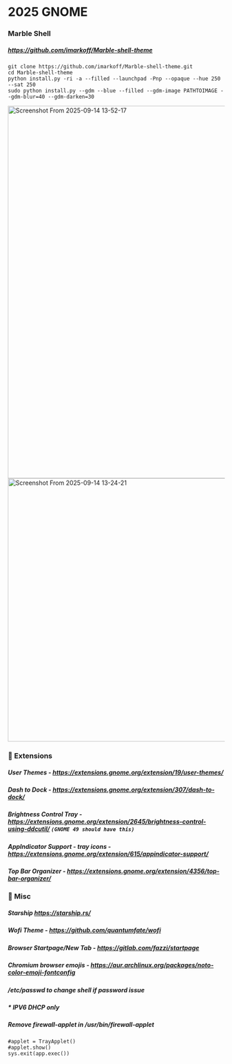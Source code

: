 # 2025 GNOME



   
### Marble Shell
##### https://github.com/imarkoff/Marble-shell-theme
   
```
git clone https://github.com/imarkoff/Marble-shell-theme.git
cd Marble-shell-theme
python install.py -ri -a --filled --launchpad -Pnp --opaque --hue 250 --sat 250
sudo python install.py --gdm --blue --filled --gdm-image PATHTOIMAGE --gdm-blur=40 --gdm-darken=30
```
<img width="1535" height="864" alt="Screenshot From 2025-09-14 13-52-17" src="https://github.com/user-attachments/assets/e8187494-b268-4afe-8880-bd1e32cc9607" />

<img width="846" height="611" alt="Screenshot From 2025-09-14 13-24-21" src="https://github.com/user-attachments/assets/6080107d-52e0-4ab2-8476-d12f75cd83e1" />

### 🔌 Extensions

##### **User Themes** - https://extensions.gnome.org/extension/19/user-themes/

##### **Dash to Dock** - https://extensions.gnome.org/extension/307/dash-to-dock/

##### **Brightness Control Tray** - https://extensions.gnome.org/extension/2645/brightness-control-using-ddcutil/  ``` (GNOME 49 should have this) ``` 

##### **AppIndicator Support - tray icons** - https://extensions.gnome.org/extension/615/appindicator-support/ 

##### **Top Bar Organizer** - https://extensions.gnome.org/extension/4356/top-bar-organizer/


### 👾 Misc

##### Starship https://starship.rs/

##### Wofi Theme - https://github.com/quantumfate/wofi  
  
##### Browser Startpage/New Tab - https://gitlab.com/fazzi/startpage
  
##### Chromium browser emojis - https://aur.archlinux.org/packages/noto-color-emoji-fontconfig

##### /etc/passwd to change shell if password issue

#####  * IPV6 DHCP only

##### Remove firewall-applet in /usr/bin/firewall-applet

```
#applet = TrayApplet()
#applet.show()
sys.exit(app.exec())
```
